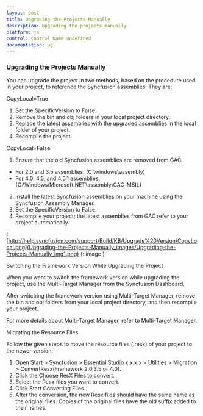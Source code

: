 ```yaml
---
layout: post
title: Upgrading-the-Projects-Manually
description: upgrading the projects manually
platform: js
control: Control Name undefined
documentation: ug
---
```


### Upgrading the Projects Manually

You can upgrade the project in two methods, based on the procedure used in your project, to reference the Syncfusion assemblies. They are:

CopyLocal=True

1. Set the SpecificVersion to False.
1. Remove the bin and obj folders in your local project directory.
2. Replace the latest assemblies with the upgraded assemblies in the local folder of your project.
3. Recompile the project.

CopyLocal=False

1. Ensure that the old Syncfusion assemblies are removed from GAC.
* For 2.0 and 3.5 assemblies: (C:\windows\assembly)
* For 4.0, 4.5, and 4.5.1 assemblies: (C:\Windows\Microsoft.NET\assembly\GAC_MSIL)
2. Install the latest Syncfusion assemblies on your machine using the Syncfusion Assembly Manager.
3. Set the SpecificVersion to False.
4. Recompile your project; the latest assemblies from GAC refer to your project automatically. 



![http://help.syncfusion.com/support/Build/KB/Upgrade%20Version/CopyLocal.png](Upgrading-the-Projects-Manually_images/Upgrading-the-Projects-Manually_img1.png)
{:.image }


Switching the Framework Version While Upgrading the Project

When you want to switch the framework version while upgrading the project, use the Multi-Target Manager from the Syncfusion Dashboard.

After switching the framework version using Multi-Target Manager, remove the bin and obj folders from your local project directory, and then recompile your project.

For more details about Multi-Target Manager, refer to Multi-Target Manager.

Migrating the Resource Files

Follow the given steps to move the resource files (.resx) of your project to the newer version:

1. Open Start > Syncfusion > Essential Studio x.x.x.x > Utilities > Migration > ConvertResx(Framework 2.0,3.5 or 4.0).
2. Click the Choose ResX Files to convert.
3. Select the Resx files you want to convert.
4. Click Start Converting Files.
5. After the conversion, the new Resx files should have the same name as the original files. Copies of the original files have the old suffix added to their names.
